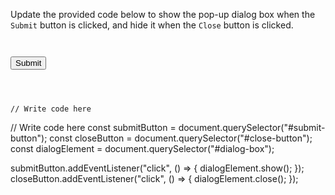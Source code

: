 Update the provided code below
to show the pop-up dialog box
when the `Submit` button is
clicked, and hide it when
the `Close` button is clicked.

<codeblock language="javascript" type="exercise" testMode="fixedInput">
<code>
<panel language="html">
<button id="submit-button">Submit</button>
<dialog id="dialog-box">
  <img src="https://ik.imagekit.io/d9mvewbju/Course/BigbinaryAcademy/tick_VC6ck9B0G.png">
  <h2>Thank You!</h2>
  <p>Your details have been saved successfully!</p>
  <button id="close-button">Close</button>
</dialog>
</panel>
<panel language="css" hidden="true">
img {
  display: block;
  height: 100px;
  width: 100px;
  margin: auto;
  margin-top: -25%;
  border-radius: 50%;
}
#submit-button {
  display: block;
  background-color: blue;
  color: white;
  font-weight: 700;
  border-radius: 25px;
  padding: 10px;
  color: white;
  width: 20%;
  margin: auto;
}
#close-button {
  background-color: red;
  color: white;
  font-weight: 700;
  padding: 5px 15px;
  border: none;
  border-radius: 10px;
}
#dialog-box {
  position: absolute;
  border: 1px solid blue;
  text-align: center;
}
</panel>
<panel language="javascript">
// Write code here
</panel>
</code>
<solution>
// Write code here
const submitButton = document.querySelector("#submit-button");
const closeButton = document.querySelector("#close-button");
const dialogElement = document.querySelector("#dialog-box");

submitButton.addEventListener("click", () => {
  dialogElement.show();
});
closeButton.addEventListener("click", () => {
  dialogElement.close();
});
</solution>
</codeblock>
